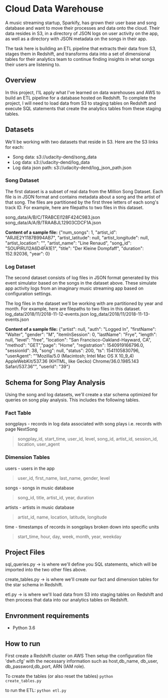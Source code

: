 # Cloud Data Warehouse

A music streaming startup, Sparkify, has grown their user base and song database and want to move their processes and data onto the cloud. Their data resides in S3, in a directory of JSON logs on user activity on the app, as well as a directory with JSON metadata on the songs in their app.

The task here is building an ETL pipeline that extracts their data from S3, stages them in Redshift, and transforms data into a set of dimensional tables for their analytics team to continue finding insights in what songs their users are listening to.

## Overview
In this project, I'lL apply what I've learned on data warehouses and AWS to build an ETL pipeline for a database hosted on Redshift. To complete the project, I will need to load data from S3 to staging tables on Redshift and execute SQL statements that create the analytics tables from these staging tables.

## Datasets
We'll be working with two datasets that reside in S3. Here are the S3 links for each:
<ul>
<li>Song data: s3://udacity-dend/song_data</li>
<li>Log data: s3://udacity-dend/log_data</li>
<li>Log data json path: s3://udacity-dend/log_json_path.json</li>
</ul>


### Song Dataset
The first dataset is a subset of real data from the Million Song Dataset. Each file is in JSON format and contains metadata about a song and the artist of that song. The files are partitioned by the first three letters of each song's track ID. For example, here are filepaths to two files in this dataset.

song_data/A/B/C/TRABCEI128F424C983.json
song_data/A/A/B/TRAABJL12903CDCF1A.json

**Content of a sample file:**
{"num_songs": 1, "artist_id": "ARJIE2Y1187B994AB7", "artist_latitude": null, "artist_longitude": null, "artist_location": "", "artist_name": "Line Renaud", "song_id": "SOUPIRU12A6D4FA1E1", "title": "Der Kleine Dompfaff", "duration": 152.92036, "year": 0}

### Log Dataset
The second dataset consists of log files in JSON format generated by this event simulator based on the songs in the dataset above. These simulate app activity logs from an imaginary music streaming app based on configuration settings.

The log files in the dataset we'll be working with are partitioned by year and month. For example, here are filepaths to two files in this dataset.
log_data/2018/11/2018-11-12-events.json
log_data/2018/11/2018-11-13-events.json

**Content of a sample file:**
{"artist": null, "auth": "Logged In", "firstName": "Walter", "gender": "M", "itemInSession": 0, "lastName": "Frye", "length": null, "level": "free", "location": "San Francisco-Oakland-Hayward, CA", "method": "GET","page": "Home", "registration": 1540919166796.0, "sessionId": 38, "song": null, "status": 200, "ts": 1541105830796, "userAgent": "\"Mozilla\/5.0 (Macintosh; Intel Mac OS X 10_9_4) AppleWebKit\/537.36 (KHTML, like Gecko) Chrome\/36.0.1985.143 Safari\/537.36\"", "userId": "39"}

## Schema for Song Play Analysis
Using the song and log datasets, we'll create a star schema optimized for queries on song play analysis. This includes the following tables.

### Fact Table
songplays - records in log data associated with song plays i.e. records with page NextSong
> songplay_id, start_time, user_id, level, song_id, artist_id, session_id, location, user_agent


### Dimension Tables
users - users in the app
> user_id, first_name, last_name, gender, level

songs - songs in music database
> song_id, title, artist_id, year, duration

artists - artists in music database
> artist_id, name, location, latitude, longitude

time - timestamps of records in songplays broken down into specific units
> start_time, hour, day, week, month, year, weekday

## Project Files
sql_queries.py -> is where we'll define you SQL statements, which will be imported into the two other files above.

create_tables.py -> is where we'll create our fact and dimension tables for the star schema in Redshift.

etl.py -> is where we'll load data from S3 into staging tables on Redshift and then process that data into our analytics tables on Redshift.


## Envronment requirements
<ul>
<li>Python 3.6</li>
</ul>

## How to run
First create a Redshift cluster on AWS
Then setup the configuration file  'dwh.cfg' with the necessary information such as host,db_name, db_user, db_password,db_port, ARN (IAM role).

To create the tables (or also reset the tables)
<code>python create_tables.py</code>

to run the ETL:
<code>python etl.py</code> 

